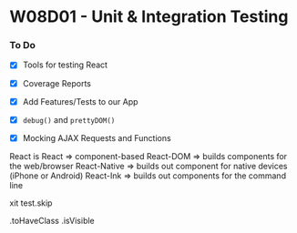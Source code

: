 # W08D01 - Unit & Integration Testing

### To Do
- [x] Tools for testing React
- [x] Coverage Reports
- [x] Add Features/Tests to our App
- [x] `debug()` and `prettyDOM()`
- [x] Mocking AJAX Requests and Functions


React is React => component-based
React-DOM => builds components for the web/browser
React-Native => builds out component for native devices (iPhone or Android)
React-Ink => builds out components for the command line

xit
test.skip

.toHaveClass
.isVisible



















#

